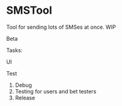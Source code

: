 # SMSTool
Tool for sending lots of SMSes at once. WIP

Beta

Tasks: <p/>
UI <p/>
Test <p/>

1. Debug
2. Testing for users and bet testers
2. Release

